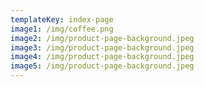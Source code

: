 ```yaml
---
templateKey: index-page
image1: /img/coffee.png
image2: /img/product-page-background.jpeg
image3: /img/product-page-background.jpeg
image4: /img/product-page-background.jpeg
image5: /img/product-page-background.jpeg
---
```

